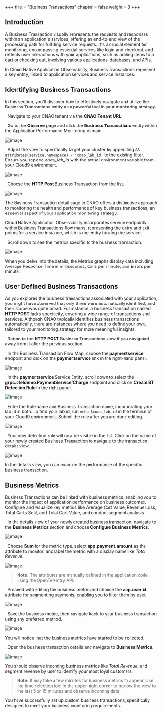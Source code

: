 +++
title = "Business Transactions"
chapter = false
weight = 3
+++

## Introduction

A Business Transaction visually represents the requests and responses within an application's services, offering an end-to-end view of the processing path for fulfilling service requests. It's a crucial element for monitoring, encompassing essential services like login and checkout, and reflects user interactions with your applications, such as adding items to a cart or checking out, involving various applications, databases, and APIs.

In Cloud Native Application Observability, Business Transactions represent a key entity, linked to application services and service instances.

## Identifying Business Transactions
In this section, you'll discover how to effectively navigate and utilize the Business Transactions entity as a powerful tool in your monitoring strategy.

<span style="color: #143c76;"><i class='fas fa-circle fa-sm'></i></span>&nbsp; Navigate to your CNAO tenant via the **CNAO Tenant URL**.

<span style="color: #143c76;"><i class='fas fa-circle fa-sm'></i></span>&nbsp; Go to the **Observe** page and click the **Business Tranasctions** entity within the Application Performance Monitoring domain.

![image](/images/33_business_transactions/initial.png)

<span style="color: #143c76;"><i class='fas fa-circle fa-sm'></i></span>&nbsp; Adjust the view to specifically target your cluster by appending `&& attributes(service.namespace) = 'cnao_lab_id'` to the existing filter. Ensure you replace *cnao_lab_id* with the actual environment variable from your Cloud9 environment.

![image](/images/33_business_transactions/filtered.png)


<span style="color: #143c76;"><i class='fas fa-circle fa-sm'></i></span>&nbsp; Choose the **HTTP Post** Business Transaction from the list.

![image](/images/33_business_transactions/business_transactions_2.png)

The Business Transaction detail page in CNAO offers a distinctive approach to monitoring the health and performance of key business transactions, an essential aspect of your application monitoring strategy.

Cloud Native Application Observability incorporates service endpoints within Business Transactions flow maps, representing the entry and exit points for a service instance, which is the entity hosting the service.

<span style="color: #143c76;"><i class='fas fa-circle fa-sm'></i></span>&nbsp; Scroll down to see the metrics specific to the business transaction.

![image](/images/33_business_transactions/bt_metrics.png)

When you delve into the details, the Metrics graphs display data including Average Response Time in milliseconds, Calls per minute, and Errors per minute.

## User Defined Business Transactions

As you explored the business transactions associated with your application, you might have observed that only three were automatically identified, and their scope was quite broad. For instance, a business transaction named **HTTP POST** lacks specificity, covering a wide range of transactions and services. Although CNAO typically identifies business transactions automatically, there are instances where you need to define your own, tailored to your monitoring strategy for more meaningful insights.

<span style="color: #143c76;"><i class='fas fa-circle fa-sm'></i></span>&nbsp; Return to the **HTTP POST** Business Transactions view if you navigated away from it after the previous section.

<span style="color: #143c76;"><i class='fas fa-circle fa-sm'></i></span>&nbsp; In the Business Transaction Flow Map, choose the **paymentservice** endpoint and click on the **paymentservice** link in the right-hand panel.

![image](/images/33_business_transactions/payment_service.png)

<span style="color: #143c76;"><i class='fas fa-circle fa-sm'></i></span>&nbsp; In the **paymentservice** Service Entity, scroll down to select the **grpc.oteldemo.PaymentService/Charge** endpoint and click on **Create BT Detection Rule** in the right panel.

![image](/images/33_business_transactions/payment_endpoints.png)

<span style="color: #143c76;"><i class='fas fa-circle fa-sm'></i></span>&nbsp; Enter the Rule name and Business Transaction name, incorporating your lab id in both. To find your lab id, run `echo $cnao_lab_id` in the terminal of your Cloud9 environment. Submit the rule after you are done editing.

![image](/images/33_business_transactions/create_rule_1.png)

<span style="color: #143c76;"><i class='fas fa-circle fa-sm'></i></span>&nbsp; Your new detection rule will now be visible in the list. Click on the name of your newly created Business Transaction to navigate to the transaction details view.

![image](/images/33_business_transactions/create_rule_2.png)

In the details view, you can examine the performance of the specific business transaction.

## Business Metrics
Business Transactions can be linked with business metrics, enabling you to monitor the impact of application performance on business outcomes. Configure and visualize key metrics like Average Cart Value, Revenue Loss, Total Carts Sold, and Total Cart Value, and conduct segment analysis.

<span style="color: #143c76;"><i class='fas fa-circle fa-sm'></i></span>&nbsp; In the details view of your newly created business transaction, navigate to the **Business Metrics** section and choose **Configure Business Metrics**.

![image](/images/33_business_transactions/business_metrics_0.png)

<span style="color: #143c76;"><i class='fas fa-circle fa-sm'></i></span>&nbsp; Choose **Sum** for the metric type, select **app.payment.amount** as the attribute to monitor, and label the metric with a display name like *Total Revenue*.

![image](/images/33_business_transactions/business_metrics_1.png)

> **Note:** The attributes are manually defined in the application code using the OpenTelemtry API.

<span style="color: #143c76;"><i class='fas fa-circle fa-sm'></i></span>&nbsp; Proceed with editing the business metric and choose the **app.user.id** attribute for segmenting payments, enabling you to filter them by user.

![image](/images/33_business_transactions/business_metrics_2.png)


<span style="color: #143c76;"><i class='fas fa-circle fa-sm'></i></span>&nbsp; Save the business metric, then navigate back to your business transaction using any preferred method.

![image](/images/33_business_transactions/business_metrics_3.png)

You will notice that the business metrics have started to be collected.

<span style="color: #143c76;"><i class='fas fa-circle fa-sm'></i></span>&nbsp; Open the business transaction details and navigate to **Business Metrics**.

![image](/images/33_business_transactions/business_metrics_4.png)

You should observe incoming business metrics like *Total Revenue*, and segment revenue by user to identify your most loyal customers.

> **Note:** It may take a few minutes for business metrics to appear. Use the time selection tool in the upper-right corner to narrow the view to the last 5 or 15 minutes and observe incoming data.


You have successfully set up custom business transactions, specifically designed to meet your business monitoring requirements.